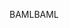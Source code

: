 <span data-ttu-id="e77f9-101">BAML</span><span class="sxs-lookup"><span data-stu-id="e77f9-101">BAML</span></span>